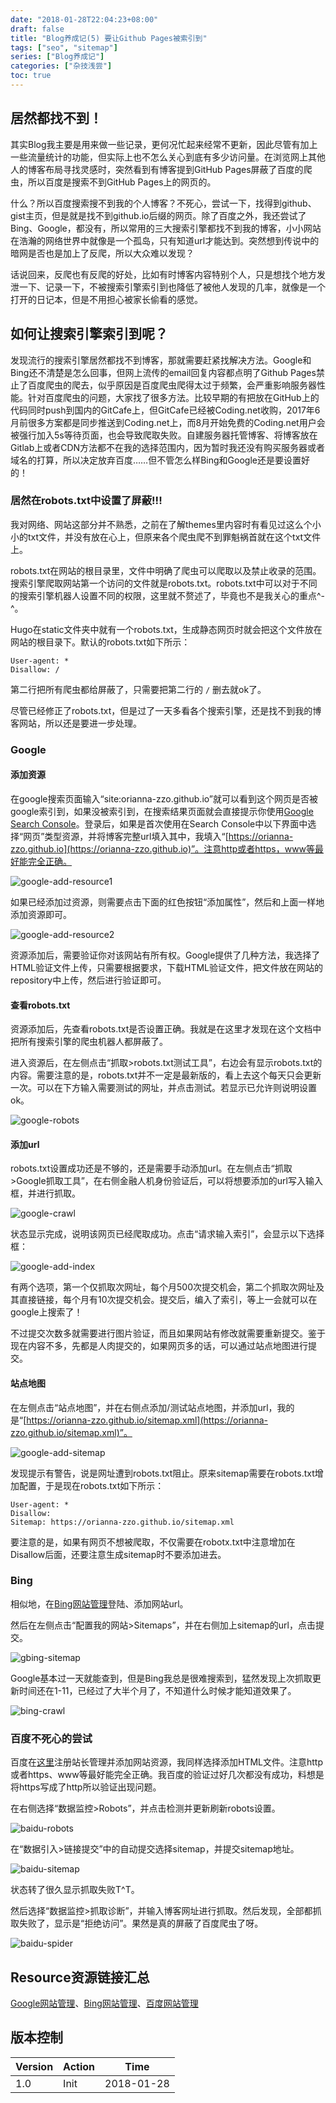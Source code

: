 ```yaml
---
date: "2018-01-28T22:04:23+08:00"
draft: false
title: "Blog养成记(5) 要让Github Pages被索引到"
tags: ["seo", "sitemap"]
series: ["Blog养成记"]
categories: ["杂技浅尝"]
toc: true
---
```




## 居然都找不到！

其实Blog我主要是用来做一些记录，更何况忙起来经常不更新，因此尽管有加上一些流量统计的功能，但实际上也不怎么关心到底有多少访问量。在浏览网上其他人的博客布局寻找灵感时，突然看到有博客提到GitHub Pages屏蔽了百度的爬虫，所以百度是搜索不到GitHub Pages上的网页的。

什么？所以百度搜索搜不到我的个人博客？不死心，尝试一下，找得到github、gist主页，但是就是找不到github.io后缀的网页。除了百度之外，我还尝试了Bing、Google，都没有，所以常用的三大搜索引擎都找不到我的博客，小小网站在浩瀚的网络世界中就像是一个孤岛，只有知道url才能达到。突然想到传说中的暗网是否也是加上了反爬，所以大众难以发现？

话说回来，反爬也有反爬的好处，比如有时博客内容特别个人，只是想找个地方发泄一下、记录一下，不被搜索引擎索引到也降低了被他人发现的几率，就像是一个打开的日记本，但是不用担心被家长偷看的感觉。

## 如何让搜索引擎索引到呢？

发现流行的搜索引擎居然都找不到博客，那就需要赶紧找解决方法。Google和Bing还不清楚是怎么回事，但网上流传的email回复内容都点明了Github Pages禁止了百度爬虫的爬去，似乎原因是百度爬虫爬得太过于频繁，会严重影响服务器性能。针对百度爬虫的问题，大家找了很多方法。比较早期的有把放在GitHub上的代码同时push到国内的GitCafe上，但GitCafe已经被Coding.net收购，2017年6月前很多方案都是同步推送到Coding.net上，而8月开始免费的Coding.net用户会被强行加入5s等待页面，也会导致爬取失败。自建服务器托管博客、将博客放在Gitlab上或者CDN方法都不在我的选择范围内，因为暂时我还没有购买服务器或者域名的打算，所以决定放弃百度……但不管怎么样Bing和Google还是要设置好的！

### 居然在robots.txt中设置了屏蔽!!!

我对网络、网站这部分并不熟悉，之前在了解themes里内容时有看见过这么个小小的txt文件，并没有放在心上，但原来各个爬虫爬不到罪魁祸首就在这个txt文件上。

robots.txt在网站的根目录里，文件中明确了爬虫可以爬取以及禁止收录的范围。搜索引擎爬取网站第一个访问的文件就是robots.txt。robots.txt中可以对于不同的搜索引擎机器人设置不同的权限，这里就不赘述了，毕竟也不是我关心的重点^-^。

Hugo在static文件夹中就有一个robots.txt，生成静态网页时就会把这个文件放在网站的根目录下。默认的robots.txt如下所示：

```
User-agent: *
Disallow: /
```

第二行把所有爬虫都给屏蔽了，只需要把第二行的 `/` 删去就ok了。

尽管已经修正了robots.txt，但是过了一天多看各个搜索引擎，还是找不到我的博客网站，所以还是要进一步处理。

### Google

#### 添加资源

在google搜索页面输入“site:orianna-zzo.github.io”就可以看到这个网页是否被google索引到，如果没被索引到，在搜索结果页面就会直接提示你使用[Google Search Console](www.google.com/webmasters/)。登录后，如果是首次使用在Search Console中以下界面中选择“网页”类型资源，并将博客完整url填入其中，我填入“[https://orianna-zzo.github.io](https://orianna-zzo.github.io)”。注意http或者https，www等最好能完全正确。

![google-add-resource1](/images/series/Blog养成记/5/google-add-resource1.png)

如果已经添加过资源，则需要点击下面的红色按钮“添加属性”，然后和上面一样地添加资源即可。

![google-add-resource2](/images/series/Blog养成记/5/google-add-resource2.png)

资源添加后，需要验证你对该网站有所有权。Google提供了几种方法，我选择了HTML验证文件上传，只需要根据要求，下载HTML验证文件，把文件放在网站的repository中上传，然后进行验证即可。

#### 查看robots.txt

资源添加后，先查看robots.txt是否设置正确。我就是在这里才发现在这个文档中把所有搜索引擎的爬虫机器人都屏蔽了。

进入资源后，在左侧点击“抓取>robots.txt测试工具”，右边会有显示robots.txt的内容。需要注意的是，robots.txt并不一定是最新版的，看上去这个每天只会更新一次。可以在下方输入需要测试的网址，并点击测试。若显示已允许则说明设置ok。

![google-robots](/images/series/Blog养成记/5/google-robots.png)

#### 添加url

robots.txt设置成功还是不够的，还是需要手动添加url。在左侧点击“抓取>Google抓取工具”，在右侧金融人机身份验证后，可以将想要添加的url写入输入框，并进行抓取。

![google-crawl](/images/series/Blog养成记/5/google-crawl.png)

状态显示完成，说明该网页已经爬取成功。点击“请求输入索引”，会显示以下选择框：

![google-add-index](/images/series/Blog养成记/5/google-add-index.png)

有两个选项，第一个仅抓取次网址，每个月500次提交机会，第二个抓取次网址及其直接链接，每个月有10次提交机会。提交后，编入了索引，等上一会就可以在google上搜索了！

不过提交次数多就需要进行图片验证，而且如果网站有修改就需要重新提交。鉴于现在内容不多，先都是人肉提交的，如果网页多的话，可以通过站点地图进行提交。

#### 站点地图

在左侧点击“站点地图”，并在右侧点添加/测试站点地图，并添加url，我的是“[https://orianna-zzo.github.io/sitemap.xml](https://orianna-zzo.github.io/sitemap.xml)”。

![google-add-sitemap](/images/series/Blog养成记/5/google-add-sitemap.png)

发现提示有警告，说是网址遭到robots.txt阻止。原来sitemap需要在robots.txt增加配置，于是现在robots.txt如下所示：

```
User-agent: *
Disallow: 
Sitemap: https://orianna-zzo.github.io/sitemap.xml
```

要注意的是，如果有网页不想被爬取，不仅需要在robotx.txt中注意增加在Disallow后面，还要注意生成sitemap时不要添加进去。

### Bing

相似地，在[Bing网站管理](https://www.bing.com/webmaster/home)登陆、添加网站url。

然后在左侧点击“配置我的网站>Sitemaps”，并在右侧加上sitemap的url，点击提交。

![gbing-sitemap](/images/series/Blog养成记/5/bing-sitemap.png)

Google基本过一天就能查到，但是Bing我总是很难搜索到，猛然发现上次抓取更新时间还在1-11，已经过了大半个月了，不知道什么时候才能知道效果了。

![bing-crawl](/images/series/Blog养成记/5/bing-crawl.png)

### 百度不死心的尝试

百度在[这里](https://ziyuan.baidu.com/site/)注册站长管理并添加网站资源，我同样选择添加HTML文件。注意http或者https、www等最好能完全正确。我百度的验证过好几次都没有成功，料想是将https写成了http所以验证出现问题。

在右侧选择“数据监控>Robots”，并点击检测并更新刷新robots设置。

![baidu-robots](/images/series/Blog养成记/5/baidu-robots.png)

在“数据引入>链接提交”中的自动提交选择sitemap，并提交sitemap地址。

![baidu-sitemap](/images/series/Blog养成记/5/baidu-sitemap.png)

状态转了很久显示抓取失败T^T。

然后选择“数据监控>抓取诊断”，并输入博客网址进行抓取。然后发现，全部都抓取失败了，显示是“拒绝访问”。果然是真的屏蔽了百度爬虫了呀。

![baidu-spider](/images/series/Blog养成记/5/baidu-spider.png)


## Resource资源链接汇总

[Google网站管理](www.google.com/webmasters/)、[Bing网站管理](https://www.bing.com/webmaster/home)、[百度网站管理](https://ziyuan.baidu.com/site/)

## 版本控制

| Version | Action | Time       |
| ------- | ------ | ---------- |
| 1.0     | Init   | 2018-01-28 |